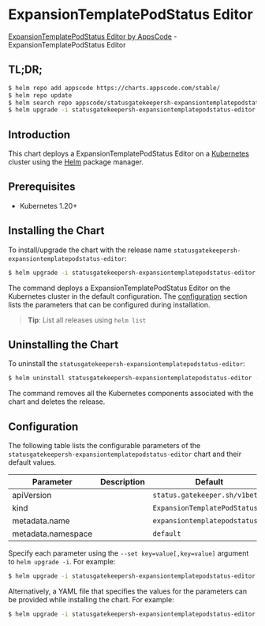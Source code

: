 # ExpansionTemplatePodStatus Editor

[ExpansionTemplatePodStatus Editor by AppsCode](https://appscode.com) - ExpansionTemplatePodStatus Editor

## TL;DR;

```bash
$ helm repo add appscode https://charts.appscode.com/stable/
$ helm repo update
$ helm search repo appscode/statusgatekeepersh-expansiontemplatepodstatus-editor --version=v0.18.0
$ helm upgrade -i statusgatekeepersh-expansiontemplatepodstatus-editor appscode/statusgatekeepersh-expansiontemplatepodstatus-editor -n default --create-namespace --version=v0.18.0
```

## Introduction

This chart deploys a ExpansionTemplatePodStatus Editor on a [Kubernetes](http://kubernetes.io) cluster using the [Helm](https://helm.sh) package manager.

## Prerequisites

- Kubernetes 1.20+

## Installing the Chart

To install/upgrade the chart with the release name `statusgatekeepersh-expansiontemplatepodstatus-editor`:

```bash
$ helm upgrade -i statusgatekeepersh-expansiontemplatepodstatus-editor appscode/statusgatekeepersh-expansiontemplatepodstatus-editor -n default --create-namespace --version=v0.18.0
```

The command deploys a ExpansionTemplatePodStatus Editor on the Kubernetes cluster in the default configuration. The [configuration](#configuration) section lists the parameters that can be configured during installation.

> **Tip**: List all releases using `helm list`

## Uninstalling the Chart

To uninstall the `statusgatekeepersh-expansiontemplatepodstatus-editor`:

```bash
$ helm uninstall statusgatekeepersh-expansiontemplatepodstatus-editor -n default
```

The command removes all the Kubernetes components associated with the chart and deletes the release.

## Configuration

The following table lists the configurable parameters of the `statusgatekeepersh-expansiontemplatepodstatus-editor` chart and their default values.

|     Parameter      | Description |                  Default                  |
|--------------------|-------------|-------------------------------------------|
| apiVersion         |             | <code>status.gatekeeper.sh/v1beta1</code> |
| kind               |             | <code>ExpansionTemplatePodStatus</code>   |
| metadata.name      |             | <code>expansiontemplatepodstatus</code>   |
| metadata.namespace |             | <code>default</code>                      |


Specify each parameter using the `--set key=value[,key=value]` argument to `helm upgrade -i`. For example:

```bash
$ helm upgrade -i statusgatekeepersh-expansiontemplatepodstatus-editor appscode/statusgatekeepersh-expansiontemplatepodstatus-editor -n default --create-namespace --version=v0.18.0 --set apiVersion=status.gatekeeper.sh/v1beta1
```

Alternatively, a YAML file that specifies the values for the parameters can be provided while
installing the chart. For example:

```bash
$ helm upgrade -i statusgatekeepersh-expansiontemplatepodstatus-editor appscode/statusgatekeepersh-expansiontemplatepodstatus-editor -n default --create-namespace --version=v0.18.0 --values values.yaml
```
